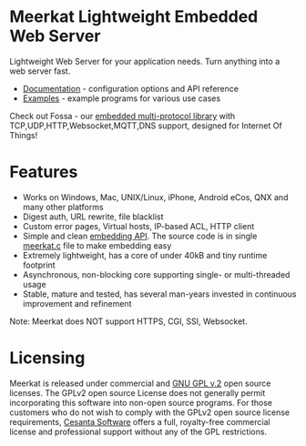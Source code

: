# Meerkat Lightweight Embedded Web Server

Lightweight Web Server for your application needs.
Turn anything into a web server fast.

- [Documentation](http://cesanta.com/docs.shtml) - configuration options and API reference
- [Examples](https://github.com/cesanta/mongoose/examples) - example programs
for various use cases

Check out Fossa - our [embedded multi-protocol library](https://github.com/cesanta/fossa) with TCP,UDP,HTTP,Websocket,MQTT,DNS support, designed for Internet Of Things!

# Features

- Works on Windows, Mac, UNIX/Linux, iPhone, Android eCos, QNX
and many other platforms
- Digest auth, URL rewrite, file blacklist
- Custom error pages, Virtual hosts, IP-based ACL, HTTP client
- Simple and clean
  [embedding API](meerkat.h). The source code is in single
  [meerkat.c](meerkat.c) file to make embedding easy
- Extremely lightweight, has a core of under 40kB and tiny runtime footprint
- Asynchronous, non-blocking core supporting single- or multi-threaded usage
- Stable, mature and tested, has several man-years invested
  in continuous improvement and refinement

Note: Meerkat does NOT support HTTPS, CGI, SSI, Websocket.

# Licensing

Meerkat is released under commercial and
[GNU GPL v.2](http://www.gnu.org/licenses/old-licenses/gpl-2.0.html) open
source licenses. The GPLv2 open source License does not generally permit
incorporating this software into non-open source programs. 
For those customers who do not wish to comply with the GPLv2 open
source license requirements,
[Cesanta Software](http://cesanta.com) offers a full,
royalty-free commercial license and professional support
without any of the GPL restrictions.
